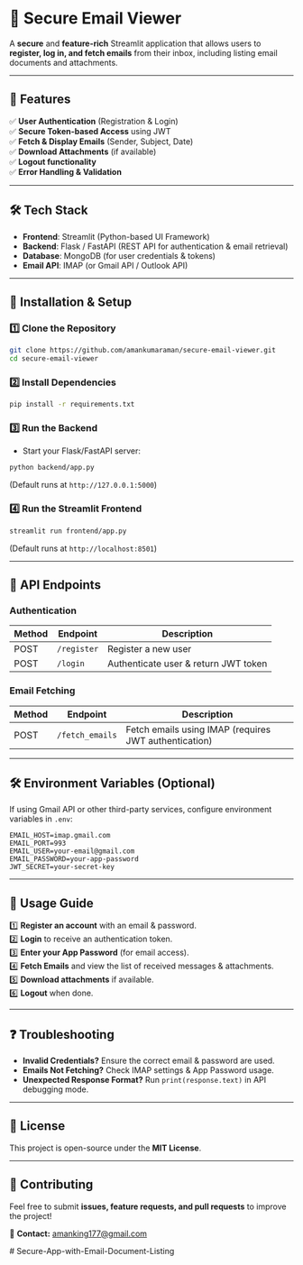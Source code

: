 # 📩 Secure Email Viewer

A **secure** and **feature-rich** Streamlit application that allows users to **register, log in, and fetch emails** from their inbox, including listing email documents and attachments.

---
## 🚀 Features

✅ **User Authentication** (Registration & Login)  
✅ **Secure Token-based Access** using JWT  
✅ **Fetch & Display Emails** (Sender, Subject, Date)  
✅ **Download Attachments** (if available)  
✅ **Logout functionality**  
✅ **Error Handling & Validation**  

---
## 🛠️ Tech Stack

- **Frontend**: Streamlit (Python-based UI Framework)
- **Backend**: Flask / FastAPI (REST API for authentication & email retrieval)
- **Database**: MongoDB (for user credentials & tokens)
- **Email API**: IMAP (or Gmail API / Outlook API)

---
## 🔧 Installation & Setup

### 1️⃣ Clone the Repository
```sh
git clone https://github.com/amankumaraman/secure-email-viewer.git
cd secure-email-viewer
```

### 2️⃣ Install Dependencies
```sh
pip install -r requirements.txt
```

### 3️⃣ Run the Backend
- Start your Flask/FastAPI server:
```sh
python backend/app.py
```
(Default runs at `http://127.0.0.1:5000`)

### 4️⃣ Run the Streamlit Frontend
```sh
streamlit run frontend/app.py
```
(Default runs at `http://localhost:8501`)

---
## 📌 API Endpoints

### **Authentication**
| Method | Endpoint | Description |
|--------|---------|-------------|
| POST   | `/register` | Register a new user |
| POST   | `/login` | Authenticate user & return JWT token |

### **Email Fetching**
| Method | Endpoint | Description |
|--------|---------|-------------|
| POST   | `/fetch_emails` | Fetch emails using IMAP (requires JWT authentication) |

---
## 🛠️ Environment Variables (Optional)
If using Gmail API or other third-party services, configure environment variables in `.env`:
```env
EMAIL_HOST=imap.gmail.com
EMAIL_PORT=993
EMAIL_USER=your-email@gmail.com
EMAIL_PASSWORD=your-app-password
JWT_SECRET=your-secret-key
```

---
## 🎯 Usage Guide
1️⃣ **Register an account** with an email & password.  
2️⃣ **Login** to receive an authentication token.  
3️⃣ **Enter your App Password** (for email access).  
4️⃣ **Fetch Emails** and view the list of received messages & attachments.  
5️⃣ **Download attachments** if available.  
6️⃣ **Logout** when done.  

---
## ❓ Troubleshooting

- **Invalid Credentials?** Ensure the correct email & password are used.
- **Emails Not Fetching?** Check IMAP settings & App Password usage.
- **Unexpected Response Format?** Run `print(response.text)` in API debugging mode.

---
## 📜 License
This project is open-source under the **MIT License**.

---
## 🤝 Contributing
Feel free to submit **issues, feature requests, and pull requests** to improve the project!

📧 **Contact:** amanking177@gmail.com

#   S e c u r e - A p p - w i t h - E m a i l - D o c u m e n t - L i s t i n g  
 